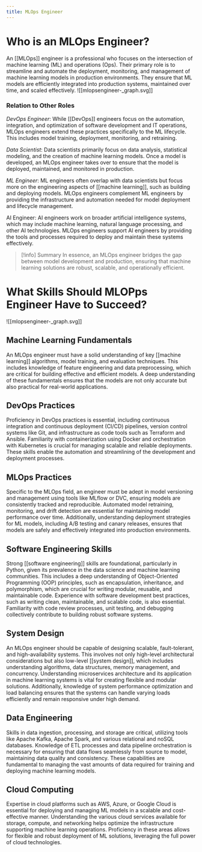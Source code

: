 ```yaml
---
title: MLOps Engineer
---
```


# Who is an MLOps Engineer?
An [[MLOps]] engineer is a professional who focuses on the intersection of machine learning (ML) and operations (Ops). Their primary role is to streamline and automate the deployment, monitoring, and management of machine learning models in production environments. They ensure that ML models are efficiently integrated into production systems, maintained over time, and scaled effectively.
![[mlopsengineer-_graph.svg]]

### Relation to Other Roles

*DevOps Engineer*: While [[DevOps]] engineers focus on the automation, integration, and optimization of software development and IT operations, MLOps engineers extend these practices specifically to the ML lifecycle. This includes model training, deployment, monitoring, and retraining.

*Data Scientist*: Data scientists primarily focus on data analysis, statistical modeling, and the creation of machine learning models. Once a model is developed, an MLOps engineer takes over to ensure that the model is deployed, maintained, and monitored in production.

*ML Engineer*: ML engineers often overlap with data scientists but focus more on the engineering aspects of [[machine learning]], such as building and deploying models. MLOps engineers complement ML engineers by providing the infrastructure and automation needed for model deployment and lifecycle management.

AI Engineer: AI engineers work on broader artificial intelligence systems, which may include machine learning, natural language processing, and other AI technologies. MLOps engineers support AI engineers by providing the tools and processes required to deploy and maintain these systems effectively.

> [!info] Summary
> In essence, an MLOps engineer bridges the gap between model development and production, ensuring that machine learning solutions are robust, scalable, and operationally efficient.

# What Skills Should MLOPps Engineer Have to Succeed?

![[mlopsengineer-_graph.svg]]

## Machine Learning Fundamentals
An MLOps engineer must have a solid understanding of key [[machine learning]] algorithms, model training, and evaluation techniques. This includes knowledge of feature engineering and data preprocessing, which are critical for building effective and efficient models. A deep understanding of these fundamentals ensures that the models are not only accurate but also practical for real-world applications.

## DevOps Practices
Proficiency in DevOps practices is essential, including continuous integration and continuous deployment (CI/CD) pipelines, version control systems like Git, and infrastructure as code tools such as Terraform and Ansible. Familiarity with containerization using Docker and orchestration with Kubernetes is crucial for managing scalable and reliable deployments. These skills enable the automation and streamlining of the development and deployment processes.

## MLOps Practices
Specific to the MLOps field, an engineer must be adept in model versioning and management using tools like MLflow or DVC, ensuring models are consistently tracked and reproducible. Automated model retraining, monitoring, and drift detection are essential for maintaining model performance over time. Additionally, understanding deployment strategies for ML models, including A/B testing and canary releases, ensures that models are safely and effectively integrated into production environments.

## Software Engineering Skills
Strong [[software engineering]] skills are foundational, particularly in Python, given its prevalence in the data science and machine learning communities. This includes a deep understanding of Object-Oriented Programming (OOP) principles, such as encapsulation, inheritance, and polymorphism, which are crucial for writing modular, reusable, and maintainable code. Experience with software development best practices, such as writing clean, maintainable, and scalable code, is also essential. Familiarity with code review processes, unit testing, and debugging collectively contribute to building robust software systems.

## System Design
An MLOps engineer should be capable of designing scalable, fault-tolerant, and high-availability systems. This involves not only high-level architectural considerations but also low-level [[system design]], which includes understanding algorithms, data structures, memory management, and concurrency. Understanding microservices architecture and its application in machine learning systems is vital for creating flexible and modular solutions. Additionally, knowledge of system performance optimization and load balancing ensures that the systems can handle varying loads efficiently and remain responsive under high demand.

## Data Engineering
Skills in data ingestion, processing, and storage are critical, utilizing tools like Apache Kafka, Apache Spark, and various relational and noSQL databases. Knowledge of ETL processes and data pipeline orchestration is necessary for ensuring that data flows seamlessly from source to model, maintaining data quality and consistency. These capabilities are fundamental to managing the vast amounts of data required for training and deploying machine learning models.

## Cloud Computing
Expertise in cloud platforms such as AWS, Azure, or Google Cloud is essential for deploying and managing ML models in a scalable and cost-effective manner. Understanding the various cloud services available for storage, compute, and networking helps optimize the infrastructure supporting machine learning operations. Proficiency in these areas allows for flexible and robust deployment of ML solutions, leveraging the full power of cloud technologies.